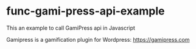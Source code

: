 # func-gami-press-api-example
This an example to call GamiPress api in Javascript

Gamipress is a gamification plugin for Wordpress: https://gamipress.com
